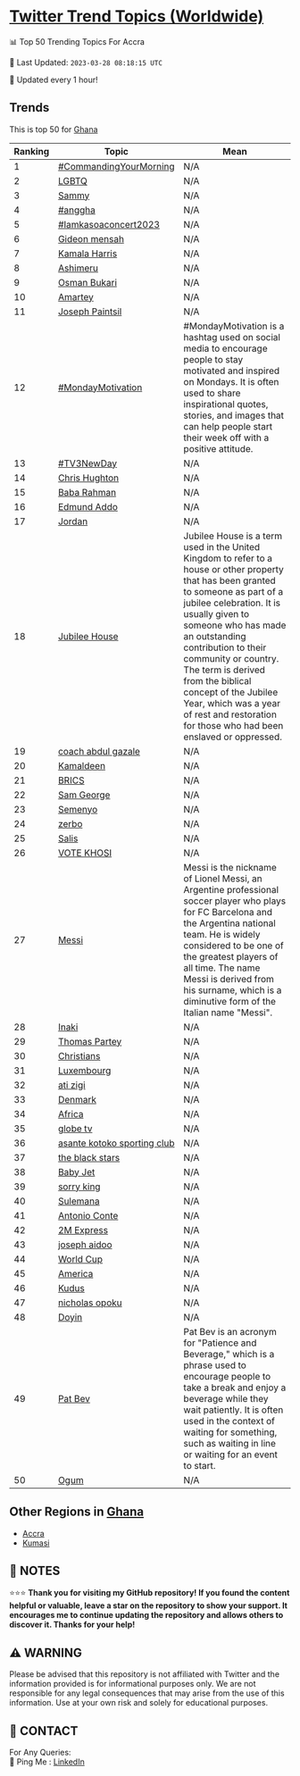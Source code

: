 [Twitter Trend Topics (Worldwide)](https://github.com/ErcinDedeoglu/Twitter-Trend-Topics)
==========


📊 Top 50 Trending Topics For Accra

📆 Last Updated: `2023-03-28 08:18:15 UTC`

🔧 Updated every 1 hour!


## Trends

This is top 50 for [Ghana](</Ghana>)

| Ranking | Topic | Mean |
| ------- | ------------ | ------------ |
| 1 | [#CommandingYourMorning](http://twitter.com/search?q=%23CommandingYourMorning) | N/A |
| 2 | [LGBTQ](http://twitter.com/search?q=LGBTQ) | N/A |
| 3 | [Sammy](http://twitter.com/search?q=Sammy) | N/A |
| 4 | [#anggha](http://twitter.com/search?q=%23anggha) | N/A |
| 5 | [#Iamkasoaconcert2023](http://twitter.com/search?q=%23Iamkasoaconcert2023) | N/A |
| 6 | [Gideon mensah](http://twitter.com/search?q=Gideon+mensah) | N/A |
| 7 | [Kamala Harris](http://twitter.com/search?q=Kamala+Harris) | N/A |
| 8 | [Ashimeru](http://twitter.com/search?q=Ashimeru) | N/A |
| 9 | [Osman Bukari](http://twitter.com/search?q=Osman+Bukari) | N/A |
| 10 | [Amartey](http://twitter.com/search?q=Amartey) | N/A |
| 11 | [Joseph Paintsil](http://twitter.com/search?q=Joseph+Paintsil) | N/A |
| 12 | [#MondayMotivation](http://twitter.com/search?q=%23MondayMotivation) | #MondayMotivation is a hashtag used on social media to encourage people to stay motivated and inspired on Mondays. It is often used to share inspirational quotes, stories, and images that can help people start their week off with a positive attitude. |
| 13 | [#TV3NewDay](http://twitter.com/search?q=%23TV3NewDay) | N/A |
| 14 | [Chris Hughton](http://twitter.com/search?q=Chris+Hughton) | N/A |
| 15 | [Baba Rahman](http://twitter.com/search?q=Baba+Rahman) | N/A |
| 16 | [Edmund Addo](http://twitter.com/search?q=Edmund+Addo) | N/A |
| 17 | [Jordan](http://twitter.com/search?q=Jordan) | N/A |
| 18 | [Jubilee House](http://twitter.com/search?q=Jubilee+House) | Jubilee House is a term used in the United Kingdom to refer to a house or other property that has been granted to someone as part of a jubilee celebration. It is usually given to someone who has made an outstanding contribution to their community or country. The term is derived from the biblical concept of the Jubilee Year, which was a year of rest and restoration for those who had been enslaved or oppressed. |
| 19 | [coach abdul gazale](http://twitter.com/search?q=coach+abdul+gazale) | N/A |
| 20 | [Kamaldeen](http://twitter.com/search?q=Kamaldeen) | N/A |
| 21 | [BRICS](http://twitter.com/search?q=BRICS) | N/A |
| 22 | [Sam George](http://twitter.com/search?q=Sam+George) | N/A |
| 23 | [Semenyo](http://twitter.com/search?q=Semenyo) | N/A |
| 24 | [zerbo](http://twitter.com/search?q=zerbo) | N/A |
| 25 | [Salis](http://twitter.com/search?q=Salis) | N/A |
| 26 | [VOTE KHOSI](http://twitter.com/search?q=VOTE+KHOSI) | N/A |
| 27 | [Messi](http://twitter.com/search?q=Messi) | Messi is the nickname of Lionel Messi, an Argentine professional soccer player who plays for FC Barcelona and the Argentina national team. He is widely considered to be one of the greatest players of all time. The name Messi is derived from his surname, which is a diminutive form of the Italian name "Messi". |
| 28 | [Inaki](http://twitter.com/search?q=Inaki) | N/A |
| 29 | [Thomas Partey](http://twitter.com/search?q=Thomas+Partey) | N/A |
| 30 | [Christians](http://twitter.com/search?q=Christians) | N/A |
| 31 | [Luxembourg](http://twitter.com/search?q=Luxembourg) | N/A |
| 32 | [ati zigi](http://twitter.com/search?q=ati+zigi) | N/A |
| 33 | [Denmark](http://twitter.com/search?q=Denmark) | N/A |
| 34 | [Africa](http://twitter.com/search?q=Africa) | N/A |
| 35 | [globe tv](http://twitter.com/search?q=globe+tv) | N/A |
| 36 | [asante kotoko sporting club](http://twitter.com/search?q=asante+kotoko+sporting+club) | N/A |
| 37 | [the black stars](http://twitter.com/search?q=the+black+stars) | N/A |
| 38 | [Baby Jet](http://twitter.com/search?q=Baby+Jet) | N/A |
| 39 | [sorry king](http://twitter.com/search?q=sorry+king) | N/A |
| 40 | [Sulemana](http://twitter.com/search?q=Sulemana) | N/A |
| 41 | [Antonio Conte](http://twitter.com/search?q=Antonio+Conte) | N/A |
| 42 | [2M Express](http://twitter.com/search?q=2M+Express) | N/A |
| 43 | [joseph aidoo](http://twitter.com/search?q=joseph+aidoo) | N/A |
| 44 | [World Cup](http://twitter.com/search?q=World+Cup) | N/A |
| 45 | [America](http://twitter.com/search?q=America) | N/A |
| 46 | [Kudus](http://twitter.com/search?q=Kudus) | N/A |
| 47 | [nicholas opoku](http://twitter.com/search?q=nicholas+opoku) | N/A |
| 48 | [Doyin](http://twitter.com/search?q=Doyin) | N/A |
| 49 | [Pat Bev](http://twitter.com/search?q=Pat+Bev) | Pat Bev is an acronym for "Patience and Beverage," which is a phrase used to encourage people to take a break and enjoy a beverage while they wait patiently. It is often used in the context of waiting for something, such as waiting in line or waiting for an event to start. |
| 50 | [Ogum](http://twitter.com/search?q=Ogum) | N/A |



## Other Regions in [Ghana](</Ghana>)

* [Accra](</Ghana/Accra.md>)
* [Kumasi](</Ghana/Kumasi.md>)



## 📝 NOTES

⭐⭐⭐ **Thank you for visiting my GitHub repository! If you found the content helpful or valuable, leave a star on the repository to show your support. It encourages me to continue updating the repository and allows others to discover it. Thanks for your help!**


## ⚠️ WARNING

Please be advised that this repository is not affiliated with Twitter and the information provided is for informational purposes only. We are not responsible for any legal consequences that may arise from the use of this information. Use at your own risk and solely for educational purposes.


## 📨 CONTACT

 For Any Queries:  
            🏓 Ping Me : [LinkedIn](https://www.linkedin.com/in/ercindedeoglu/)
